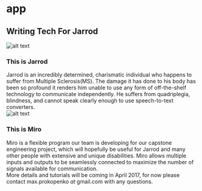 # app
## Writing Tech For Jarrod
![alt text](https://github.com/WritingTechForJarrod/app/blob/master/img/readme1.png?raw=true "wtfj")  
### This is Jarrod
Jarrod is an incredibly determined, charismatic individual who happens to suffer from Multiple Sclerosis(MS). The damage it has done to his body has been so profound it renders him unable to use any form of off-the-shelf technology to communicate independently. He suffers from quadriplegia, blindness, and cannot speak clearly enough to use speech-to-text converters.  
![alt text](https://github.com/WritingTechForJarrod/app/blob/master/img/readme2.png?raw=true "wtfj")  
### This is Miro  
Miro is a flexible program our team is developing for our capstone engineering project, which will hopefully be useful for Jarrod and many other people with extensive and unique disabilities. Miro allows multiple inputs and outputs to be seamlessly connected to maximize the number of signals available for communication.   
More details and tutorials will be coming in April 2017, for now please contact max.prokopenko _at_ gmail.com with any questions.